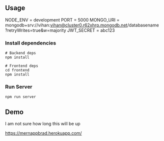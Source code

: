 ## Usage

NODE_ENV = development
PORT = 5000
MONGO_URI = mongodb+srv://vihan:vihan@cluster0.r62xhrp.mongodb.net/databasename?retryWrites=true&w=majority
JWT_SECRET = abc123

### Install dependencies

```
# Backend deps
npm install

# Frontend deps
cd frontend
npm install
```

### Run Server

```
npm run server
```

## Demo

I am not sure how long this will be up

https://mernappbrad.herokuapp.com/

